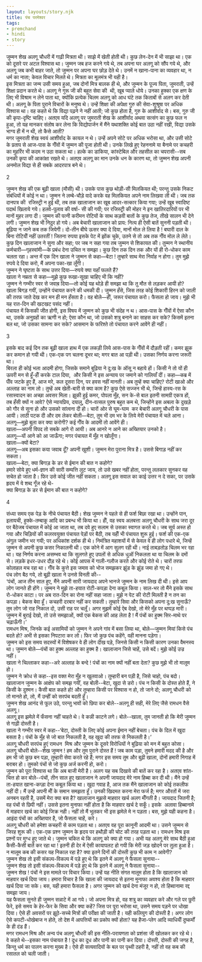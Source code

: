 ```yaml
---  
layout: layouts/story.njk  
title: पंच परमेश्वर  
tags:  
- premchand  
- hindi  
- story  
---  
```

    
जुम्मन शेख अलगू चौधरी में गाढ़ी मित्रता थी। साझे में खेती होती थी। कुछ लेन-देन में भी साझा था। एक को दूसरे पर अटल विश्वास था। जुम्मन जब हज करने गये थे, तब अपना घर अलगू को सौंप गये थे, और अलगू जब कभी बाहर जाते, तो जुम्मन पर अपना घर छोड़ देते थे। उनमें न खाना-पाना का व्यवहार था, न धर्म का नाता; केवल विचार मिलते थे। मित्रता का मूलमंत्र भी यही है।  
इस मित्रता का जन्म उसी समय हुआ, जब दोनों मित्र बालक ही थे, और जुम्मन के पूज्य पिता, जुमराती, उन्हें शिक्षा प्रदान करते थे। अलगू ने गुरू जी की बहुत सेवा की  थी, खूब प्याले धोये। उनका हुक्का एक क्षण के लिए भी विश्राम न लेने पाता था, क्योंकि प्रत्येक चिलम अलगू को आध घंटे तक किताबों से अलग कर देती थी। अलगू के पिता पुराने विचारों के मनुष्य थे। उन्हें शिक्षा की अपेक्षा गुरु की सेवा-शुश्रूषा पर अधिक विश्वास था। वह कहते थे कि विद्या पढ़ने ने नहीं आती; जो कुछ होता है, गुरु के आशीर्वाद से। बस, गुरु जी की कृपा-दृष्टि चाहिए। अतएव यदि अलगू पर जुमराती शेख के आशीर्वाद अथवा सत्संग का कुछ फल न हुआ, तो यह मानकर संतोष कर लेना कि विद्योपार्जन में मैंने यथाशक्ति कोई बात उठा नहीं रखी, विद्या उसके भाग्य ही में न थी, तो कैसे आती?  
मगर जुमराती शेख स्वयं आशीर्वाद के कायल न थे। उन्हें अपने सोटे पर अधिक भरोसा था, और उसी सोटे के प्रताप से आज-पास के गॉँवों में जुम्मन की पूजा होती थी। उनके लिखे हुए रेहननामे या बैनामे पर कचहरी का मुहर्रिर भी कदम न उठा सकता था। हल्के का डाकिया, कांस्टेबिल और तहसील का चपरासी--सब उनकी कृपा की आकांक्षा रखते थे। अतएव अलगू का मान उनके धन के कारण था, तो जुम्मन शेख अपनी अनमोल विद्या से ही सबके आदरपात्र बने थे।  


2  


जुम्मन शेख की एक बूढ़ी खाला (मौसी) थी। उसके पास कुछ थोड़ी-सी मिलकियत थी; परन्तु उसके निकट संबंधियों में कोई न था। जुम्मन ने लम्बे-चौड़े वादे करके वह मिलकियत अपने नाम लिखवा ली थी। जब तक दानपत्र की  रजिस्ट्री न हुई थी, तब तक खालाजान का खूब आदर-सत्कार किया गया; उन्हें खूब स्वादिष्ट पदार्थ खिलाये गये। हलवे-पुलाव की वर्षा- सी की गयी; पर रजिस्ट्री की मोहर ने इन खातिरदारियों पर भी मानों मुहर लगा दी। जुम्मन की पत्नी करीमन रोटियों के साथ कड़वी बातों के कुछ तेज, तीखे सालन भी देने लगी। जुम्मन शेख भी निठुर हो गये। अब बेचारी खालाजान को प्राय: नित्य ही ऐसी बातें सुननी पड़ती थी।  
बुढ़िया न जाने कब तक जियेगी। दो-तीन बीघे ऊसर क्या दे दिया, मानों मोल ले लिया है ! बघारी दाल के बिना रोटियॉँ नहीं उतरतीं ! जितना रुपया इसके पेट में झोंक चुके, उतने से तो अब तक गॉँव मोल ले लेते।  
कुछ दिन खालाजान ने सुना और सहा; पर जब न सहा गया तब जुम्मन से शिकायत की। तुम्मन ने स्थानीय कर्मचारी—गृहस्वांमी—के प्रबंध देना उचित न समझा। कुछ दिन तक दिन तक और यों ही रो-धोकर काम चलता रहा। अन्त में एक दिन खाला ने जुम्मन से कहा—बेटा ! तुम्हारे साथ मेरा निर्वाह न होगा। तुम मुझे रुपये दे दिया करो, मैं अपना पका-खा लूँगी।  
जुम्मन ने घृष्टता के साथ उत्तर दिया—रुपये क्या यहाँ फलते हैं?  
खाला ने नम्रता से कहा—मुझे कुछ रूखा-सूखा चाहिए भी कि नहीं?  
जुम्मन ने गम्भीर स्वर से जवाब़ दिया—तो कोई यह थोड़े ही समझा था कि तु मौत से लड़कर आयी हो?  
खाला बिगड़ गयीं, उन्होंने पंचायत करने की धमकी दी। जुम्मन हँसे, जिस तरह कोई शिकारी हिरन को जाली की तरफ जाते देख कर मन ही मन हँसता है। वह बोले—हॉँ, जरूर पंचायत करो। फैसला हो जाय। मुझे भी यह रात-दिन की खटखट पसंद नहीं।  
पंचायत में किसकी जीत होगी, इस विषय में जुम्मन को कुछ भी संदेह न थ। आस-पास के गॉँवों में ऐसा कौन था, उसके अनुग्रहों का ऋणी न हो; ऐसा कौन था, जो उसको शत्रु बनाने का साहस कर सके? किसमें इतना बल था, जो उसका सामना कर सके? आसमान के फरिश्ते तो पंचायत करने आवेंगे ही नहीं।  



3  


इसके बाद कई दिन तक बूढ़ी खाला हाथ में एक लकड़ी लिये आस-पास के गॉँवों में दौड़ती रहीं। कमर झुक कर कमान हो गयी थी। एक-एक पग चलना दूभर था; मगर बात आ पड़ी थी। उसका निर्णय करना जरूरी था।  
बिरला ही कोई भला आदमी होगा, जिसके समाने बुढ़िया ने दु:ख के ऑंसू न बहाये हों। किसी ने तो यों ही ऊपरी मन से हूँ-हॉँ करके टाल दिया,  और किसी ने इस अन्याय पर जमाने को गालियाँ दीं। कहा—कब्र में पॉँव जटके हुए हैं, आज मरे, कल दूसरा दिन, पर हवस नहीं मानती। अब तुम्हें क्या चाहिए? रोटी खाओ और अल्लाह का नाम लो। तुम्हें अब खेती-बारी से क्या काम है? कुछ ऐसे सज्जन भी थे, जिन्हें हास्य-रस के रसास्वादन का अच्छा अवसर मिला। झुकी हुई कमर, पोपला मुँह, सन के-से बाल इतनी सामग्री एकत्र हों, तब हँसी क्यों न आवे? ऐसे न्यायप्रिय, दयालु, दीन-वत्सल पुरुष बहुत कम थे, जिन्होंने इस अबला के दुखड़े को गौर से सुना हो और उसको सांत्वना दी हो। चारों ओर से घूम-घाम  कर बेचारी अलगू चौधरी के पास आयी। लाठी पटक दी और दम लेकर बोली—बेटा, तुम भी दम भर के लिये मेरी पंचायत में चले आना।  
अलगू—मुझे बुला कर क्या करोगी? कई गॉँव के आदमी तो आवेंगे ही।  
खाला—अपनी विपद तो सबके आगे रो आयी। अब आनरे न आने का अख्तियार उनको है।  
अलगू—यों आने को आ जाऊँगा; मगर पंचायत में मुँह न खोलूँगा।  
खाला—क्यों बेटा?  
अलगू—अब इसका कया जवाब दूँ? अपनी खुशी। जुम्मन मेरा पुराना मित्र है। उससे बिगाड़ नहीं कर सकता।  
खाला—बेटा, क्या बिगाड़ के डर से ईमान की बात न कहोगे?  
हमारे सोये हुए धर्म-ज्ञान की सारी सम्पत्ति लुट जाय, तो उसे खबर नहीं होता, परन्तु ललकार सुनकर वह सचेत हो जाता है। फिर उसे कोई जीत नहीं सकता। अलगू इस सवाल का काई उत्तर न दे सका, पर उसके  
हृदय में ये शब्द गूँज रहे थे-  
क्या बिगाड़ के डर से ईमान की बात न कहोगे?  


4  


संध्या समय एक पेड़ के नीचे पंचायत बैठी। शेख जुम्मन ने पहले से ही फर्श बिछा रखा था। उन्होंने पान, इलायची, हुक्के-तम्बाकू आदि का प्रबन्ध भी किया था। हॉँ, वह स्वय अलबत्ता अलगू चौधरी के साथ जरा दूर पर बैठेजब पंचायत में कोई आ जाता था, तब दवे हुए सलाम से उसका स्वागत करते थे। जब सूर्य अस्त हो गया और चिड़ियों की कलरवयुक्त पंचायत पेड़ों पर बैठी, तब यहॉँ भी पंचायत शुरू हुई। फर्श की एक-एक अंगुल जमीन भर गयी; पर अधिकांश दर्शक ही थे। निमंत्रित महाशयों में से केवल वे ही लोग पधारे थे, जिन्हें जुम्मन से अपनी कुछ कसर निकालनी थी। एक कोने में आग सुलग रही थी। नाई ताबड़तोड़ चिलम भर रहा था। यह निर्णय करना असम्भव था कि सुलगते हुए उपलों से अधिक धुऑं निकलता था या चिलम के दमों से। लड़के इधर-उधर दौड़ रहे थे। कोई आपस में गाली-गलौज करते और कोई रोते थे। चारों तरफ कोलाहल मच रहा था। गॉँव के कुत्ते इस जमाव को भोज समझकर झुंड के झुंड जमा हो गए थे।  
पंच लोग बैठ गये, तो बूढ़ी खाला ने उनसे विनती की--  
‘पंचों, आज तीन साल हुए, मैंने अपनी सारी जायदाद अपने भानजे जुम्मन के नाम लिख दी थी। इसे आप लोग जानते ही होंगे। जुम्मन ने मुझे ता-हयात रोटी-कपड़ा देना कबूल किया। साल-भर तो मैंने इसके साथ रो-धोकर काटा। पर अब रात-दिन का रोना नहीं सहा जाता। मुझे न पेट की रोटी मिलती है न तन का कपड़ा। बेकस बेवा हूँ। कचहरी दरबार नहीं कर सकती। तुम्हारे सिवा और किसको अपना दु:ख सुनाऊँ? तुम लोग जो राह निकाल दो, उसी राह पर चलूँ। अगर मुझमें कोई ऐब देखो, तो मेरे मुँह पर थप्पड़ मारी। जुम्मन में बुराई देखो, तो उसे समझाओं, क्यों एक बेकस की आह लेता है ! मैं पंचों का हुक्म सिर-माथे पर चढ़ाऊँगी।’  
रामधन मिश्र, जिनके कई असामियों को जुम्मन ने अपने गांव में बसा लिया था, बोले—जुम्मन मियां किसे पंच बदते हो? अभी से इसका निपटारा कर लो। फिर जो कुछ पंच कहेंगे, वही मानना पड़ेगा।  
जुम्मन को इस समय सदस्यों में विशेषकर वे ही लोग दीख पड़े, जिनसे किसी न किसी कारण उनका वैमनस्य था। जुम्मन बोले—पंचों का हुक्म अल्लाह का हुक्म है। खालाजान जिसे चाहें, उसे बदें। मुझे कोई उज्र नहीं।  
खाला ने चिल्लाकर कहा--अरे अल्लाह के बन्दे ! पंचों का नाम क्यों नहीं बता देता? कुछ मुझे भी तो मालूम हो।  
जुम्मन ने क्रोध से कहा--इस वक्त मेरा मुँह न खुलवाओ। तुम्हारी बन पड़ी है, जिसे चाहो, पंच बदो।  
खालाजान जुम्मन के आक्षेप को समझ गयीं, वह बोली--बेटा, खुदा से डरो। पंच न किसी के दोस्त होते हैं, ने किसी के दुश्मन। कैसी बात कहते हो! और तुम्हारा किसी पर विश्वास न हो, तो जाने दो; अलगू चौधरी को तो मानते हो, लो, मैं उन्हीं को सरपंच बदती हूँ।  
जुम्मन शेख आनंद से फूल उठे, परन्तु भावों को छिपा कर बोले--अलगू ही सही, मेरे लिए जैसे रामधन वैसे अलगू।  
अलगू इस झमेले में फँसना नहीं चाहते थे। वे कन्नी काटने लगे। बोले--खाला, तुम जानती हो कि मेरी जुम्मन से गाढ़ी दोस्ती है।  
खाला ने गम्भीर स्वर में कहा--‘बेटा, दोस्ती के लिए कोई अपना ईमान नहीं बेचता। पंच के दिल में खुदा बसता है। पंचों के मुँह से जो बात निकलती है, वह खुदा की तरफ से निकलती है।’  
अलगू चौधरी सरपंच हुएं रामधन  मिश्र और जुम्मन के दूसरे विरोधियों ने बुढ़िया को मन में बहुत कोसा।  
अलगू चौधरी बोले--शेख जुम्मन ! हम और तुम पुराने दोस्त हैं ! जब काम पड़ा, तुमने हमारी मदद की है और हम भी जो कुछ बन पड़ा, तुम्हारी सेवा करते रहे हैं; मगर इस समय तुम और बुढ़ी खाला, दोनों हमारी निगाह में बराबर हो। तुमको पंचों से जो कुछ अर्ज करनी हो, करो।  
जुम्मन को पूरा विश्वास था कि अब बाजी मेरी है। अलग यह सब दिखावे की बातें कर रहा है। अतएव शांत-चित्त हो कर बोले--पंचों, तीन साल हुए खालाजान ने अपनी जायदाद मेरे नाम हिब्बा कर दी थी। मैंने उन्हें ता-हयात खाना-कप्ड़ा देना कबूल किया था। खुदा गवाह है, आज तक मैंने खालाजान को कोई तकलीफ नहीं दी। मैं उन्हें अपनी मॉँ के समान समझता हूँ। उनकी खिदमत करना मेरा फर्ज है; मगर औरतों में जरा अनबन रहती है, उसमें मेरा क्या बस है? खालाजान मुझसे माहवार खर्च अलग मॉँगती है। जायदाद जितनी है; वह पंचों से छिपी नहीं। उससे इतना मुनाफा नहीं होता है कि माहवार खर्च दे सकूँ। इसके  अलावा हिब्बानामे में माहवार खर्च का कोई जिक्र नही। नहीं तो मैं भूलकर भी इस झमेले मे न पड़ता। बस, मुझे यही कहना है। आइंदा पंचों का अख्तियार है, जो फैसला चाहें, करे।  
अलगू चौधरी को हमेशा कचहरी से काम पड़ता था। अतएव वह पूरा कानूनी आदमी था। उसने जुम्मन से जिरह शुरू की। एक-एक प्रश्न जुम्मन के हृदय पर हथौड़ी की चोट की तरह पड़ता था। रामधन मिश्र इस प्रश्नों पर मुग्ध हुए जाते थे। जुम्मन चकित थे कि अलगू को क्या हो गया। अभी यह अलगू मेरे साथ बैठी हुआ कैसी-कैसी बातें कर रहा था ! इतनी ही देर में ऐसी कायापलट हो गयी कि मेरी जड़ खोदने पर तुला हुआ है। न मालूम कब की कसर यह निकाल रहा है? क्या इतने दिनों की दोस्ती कुछ भी काम न आवेगी?  
जुम्मन शेख तो इसी संकल्प-विकल्प में पड़े हुए थे कि इतने में अलगू ने फैसला सुनाया--  
जुम्मन शेख तो इसी संकल्प-विकल्प में पड़े हुए थे कि इतने में अलगू ने फैसला सुनाया--  
जुम्मन शेख ! पंचों ने इस मामले पर विचार किया। उन्हें यह नीति संगत मालूम होता है कि खालाजान को माहवार खर्च दिया जाय। हमारा विचार है कि खाला की जायदाद से इतना मुनाफा अवश्य होता है कि माहवार खर्च दिया जा सके। बस, यही हमारा फैसला है। अगर जुम्मन को खर्च देना मंजूर न हो, तो हिब्वानामा रद्द समझा जाय।  
यह फैसला सुनते ही जुम्मन सन्नाटे में आ गये। जो अपना मित्र हो, वह शत्रु का व्यवहार करे और गले पर छुरी फेरे, इसे समय के हेर-फेर के सिवा और क्या कहें? जिस पर पूरा भरोसा था, उसने समय पड़ने पर धोखा दिया। ऐसे ही अवसरों पर झूठे-सच्चे मित्रों की परीक्षा की जाती है। यही कलियुग की दोस्ती है। अगर लोग ऐसे कपटी-धोखेबाज न होते, तो देश में आपत्तियों का प्रकोप क्यों होता? यह हैजा-प्लेग आदि व्याधियॉँ दुष्कर्मों के ही दंड हैं।  
मगर रामधन मिश्र और अन्य पंच अलगू चौधरी की इस नीति-परायणता को प्रशंसा जी खोलकर कर रहे थे। वे कहते थे--इसका नाम पंचायत है ! दूध का दूध और पानी का पानी कर दिया। दोस्ती, दोस्ती की जगह है, किन्तु धर्म का पालन करना मुख्य है। ऐसे ही सत्यवादियों के बल पर पृथ्वी ठहरी है, नहीं तो वह कब की रसातल को चली जाती।  


    